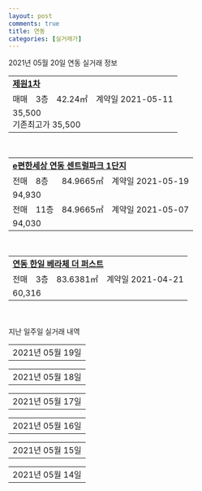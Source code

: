 ```yaml
---
layout: post
comments: true
title: 연동
categories: [실거래가]
---
```


2021년 05월 20일 연동 실거래 정보

<table>
  <tr>
    <td colspan="4" style="font-weight: bold;"><a href="https://search.naver.com/search.naver?query=제원1차">제원1차</a></td>
  </tr>
    
  <tr>
    <td>매매</td>
    <td>3층</td>
    <td>42.24㎡</td>
    <td>계약일 2021-05-11</td>
  </tr>
  <tr>
    <td colspan="4">35,500<br>기존최고가 35,500</td>
  </tr>
    
</table>
<br>
<table>
  <tr>
    <td colspan="4" style="font-weight: bold;"><a href="https://search.naver.com/search.naver?query=e편한세상 연동 센트럴파크 1단지">e편한세상 연동 센트럴파크 1단지</a></td>
  </tr>
    
  <tr>
    <td>전매</td>
    <td>8층</td>
    <td>84.9665㎡</td>
    <td>계약일 2021-05-19</td>
  </tr>
  <tr>
    <td colspan="4">94,930</td>
  </tr>
    
  <tr>
    <td>전매</td>
    <td>11층</td>
    <td>84.9665㎡</td>
    <td>계약일 2021-05-07</td>
  </tr>
  <tr>
    <td colspan="4">94,030</td>
  </tr>
    
</table>
<br>
<table>
  <tr>
    <td colspan="4" style="font-weight: bold;"><a href="https://search.naver.com/search.naver?query=연동 한일 베라체 더 퍼스트">연동 한일 베라체 더 퍼스트</a></td>
  </tr>
    
  <tr>
    <td>전매</td>
    <td>3층</td>
    <td>83.6381㎡</td>
    <td>계약일 2021-04-21</td>
  </tr>
  <tr>
    <td colspan="4">60,316</td>
  </tr>
    
</table>
    
<div style="margin-top: 50px; margin-bottom: 13px">지난 일주일 실거래 내역</div>

  <table style="width: 100%; margin-bottom: 1px">
      <tr class="header">
        <td>2021년 05월 19일</td>
      </tr>
      <tr class="child" style="display: none">
        <td>
            
        <table>
          <tr>
            <td colspan="4" style="font-weight: bold;"><a href="https://search.naver.com/search.naver?query=신광">신광</a></td>
          </tr>

          <tr>
            <td>매매</td>
            <td>4층</td>
            <td>59.84㎡</td>
            <td>계약일 2021-05-14</td>
          </tr>
          <tr>
            <td colspan="4">17,000<br>기존최고가 17,000</td>
          </tr>
    
        </table>
        <table style="margin-top: 5px">
          <tr>
            <td colspan="4" style="font-weight: bold;"><a href="https://search.naver.com/search.naver?query=e편한세상 연동 센트럴파크 1단지">e편한세상 연동 센트럴파크 1단지</a></td>
          </tr>
    
          <tr>
            <td>전매</td>
            <td>11층</td>
            <td>84.9665㎡</td>
            <td>계약일 2021-05-06</td>
          </tr>
          <tr>
            <td colspan="4">93,530</td>
          </tr>
    
          <tr>
            <td>전매</td>
            <td>13층</td>
            <td>84.9418㎡</td>
            <td>계약일 2021-05-04</td>
          </tr>
          <tr>
            <td colspan="4">93,430</td>
          </tr>
    
          <tr>
            <td>전매</td>
            <td>9층</td>
            <td>84.9769㎡</td>
            <td>계약일 2021-05-04</td>
          </tr>
          <tr>
            <td colspan="4">92,630</td>
          </tr>
    
          <tr>
            <td>전매</td>
            <td>8층</td>
            <td>84.9418㎡</td>
            <td>계약일 2021-05-03</td>
          </tr>
          <tr>
            <td colspan="4">92,430</td>
          </tr>
    
          <tr>
            <td>전매</td>
            <td>11층</td>
            <td>84.9769㎡</td>
            <td>계약일 2021-05-03</td>
          </tr>
          <tr>
            <td colspan="4">91,530</td>
          </tr>
    
          <tr>
            <td>전매</td>
            <td>8층</td>
            <td>84.9769㎡</td>
            <td>계약일 2021-05-17</td>
          </tr>
          <tr>
            <td colspan="4">90,930</td>
          </tr>
    
          <tr>
            <td>전매</td>
            <td>15층</td>
            <td>145.6847㎡</td>
            <td>계약일 2021-05-17</td>
          </tr>
          <tr>
            <td colspan="4">147,410</td>
          </tr>
    
          <tr>
            <td>전매</td>
            <td>15층</td>
            <td>84.9418㎡</td>
            <td>계약일 2021-05-08</td>
          </tr>
          <tr>
            <td colspan="4">102,030</td>
          </tr>
    
          <tr>
            <td>전매</td>
            <td>13층</td>
            <td>84.9418㎡</td>
            <td>계약일 2021-05-04</td>
          </tr>
          <tr>
            <td colspan="4">100,930</td>
          </tr>
    
        </table>
        <table style="margin-top: 5px">
          <tr>
            <td colspan="4" style="font-weight: bold;"><a href="https://search.naver.com/search.naver?query=e편한세상 연동 센트럴파크 2단지">e편한세상 연동 센트럴파크 2단지</a></td>
          </tr>
    
          <tr>
            <td>전매</td>
            <td>12층</td>
            <td>84.9418㎡</td>
            <td>계약일 2021-05-17</td>
          </tr>
          <tr>
            <td colspan="4">98,730</td>
          </tr>
    
          <tr>
            <td>전매</td>
            <td>10층</td>
            <td>84.9418㎡</td>
            <td>계약일 2021-05-18</td>
          </tr>
          <tr>
            <td colspan="4">97,830</td>
          </tr>
    
          <tr>
            <td>전매</td>
            <td>5층</td>
            <td>84.9418㎡</td>
            <td>계약일 2021-05-04</td>
          </tr>
          <tr>
            <td colspan="4">97,830</td>
          </tr>
    
          <tr>
            <td>전매</td>
            <td>7층</td>
            <td>84.9418㎡</td>
            <td>계약일 2021-05-15</td>
          </tr>
          <tr>
            <td colspan="4">97,230</td>
          </tr>
    
          <tr>
            <td>전매</td>
            <td>7층</td>
            <td>84.9418㎡</td>
            <td>계약일 2021-05-08</td>
          </tr>
          <tr>
            <td colspan="4">97,230</td>
          </tr>
    
          <tr>
            <td>전매</td>
            <td>9층</td>
            <td>84.9418㎡</td>
            <td>계약일 2021-05-03</td>
          </tr>
          <tr>
            <td colspan="4">97,030</td>
          </tr>
    
          <tr>
            <td>전매</td>
            <td>12층</td>
            <td>84.9418㎡</td>
            <td>계약일 2021-05-04</td>
          </tr>
          <tr>
            <td colspan="4">96,730</td>
          </tr>
    
          <tr>
            <td>전매</td>
            <td>12층</td>
            <td>84.9418㎡</td>
            <td>계약일 2021-05-04</td>
          </tr>
          <tr>
            <td colspan="4">96,730</td>
          </tr>
    
          <tr>
            <td>전매</td>
            <td>4층</td>
            <td>84.9418㎡</td>
            <td>계약일 2021-05-14</td>
          </tr>
          <tr>
            <td colspan="4">95,130</td>
          </tr>
    
          <tr>
            <td>전매</td>
            <td>9층</td>
            <td>84.9769㎡</td>
            <td>계약일 2021-05-17</td>
          </tr>
          <tr>
            <td colspan="4">93,130</td>
          </tr>
    
          <tr>
            <td>전매</td>
            <td>11층</td>
            <td>84.9769㎡</td>
            <td>계약일 2021-05-03</td>
          </tr>
          <tr>
            <td colspan="4">91,530</td>
          </tr>
    
          <tr>
            <td>전매</td>
            <td>8층</td>
            <td>84.9769㎡</td>
            <td>계약일 2021-05-17</td>
          </tr>
          <tr>
            <td colspan="4">90,930</td>
          </tr>
    
          <tr>
            <td>전매</td>
            <td>15층</td>
            <td>145.6847㎡</td>
            <td>계약일 2021-05-17</td>
          </tr>
          <tr>
            <td colspan="4">145,910</td>
          </tr>
    
          <tr>
            <td>전매</td>
            <td>15층</td>
            <td>84.9418㎡</td>
            <td>계약일 2021-05-06</td>
          </tr>
          <tr>
            <td colspan="4">100,830</td>
          </tr>
    
        </table>
        <table style="margin-top: 5px">
          <tr>
            <td colspan="4" style="font-weight: bold;"><a href="https://search.naver.com/search.naver?query=연동 한일 베라체 더 퍼스트">연동 한일 베라체 더 퍼스트</a></td>
          </tr>
    
          <tr>
            <td>전매</td>
            <td>13층</td>
            <td>83.6381㎡</td>
            <td>계약일 2021-04-23</td>
          </tr>
          <tr>
            <td colspan="4">70,040</td>
          </tr>
    
          <tr>
            <td>전매</td>
            <td>13층</td>
            <td>83.6381㎡</td>
            <td>계약일 2021-04-23</td>
          </tr>
          <tr>
            <td colspan="4">70,040</td>
          </tr>
    
          <tr>
            <td>전매</td>
            <td>9층</td>
            <td>83.4139㎡</td>
            <td>계약일 2021-04-21</td>
          </tr>
          <tr>
            <td colspan="4">65,876</td>
          </tr>
    
          <tr>
            <td>전매</td>
            <td>8층</td>
            <td>83.6381㎡</td>
            <td>계약일 2021-04-19</td>
          </tr>
          <tr>
            <td colspan="4">63,150</td>
          </tr>
    
          <tr>
            <td>전매</td>
            <td>7층</td>
            <td>83.6381㎡</td>
            <td>계약일 2021-04-22</td>
          </tr>
          <tr>
            <td colspan="4">62,150</td>
          </tr>
    
          <tr>
            <td>전매</td>
            <td>2층</td>
            <td>83.6381㎡</td>
            <td>계약일 2021-05-10</td>
          </tr>
          <tr>
            <td colspan="4">62,131</td>
          </tr>
    
        </table>
    
        </td>
      </tr>
  </table>
    
  <table style="width: 100%; margin-bottom: 1px">
      <tr class="header">
        <td>2021년 05월 18일</td>
      </tr>
      <tr class="child" style="display: none">
        <td>
            
        <table>
          <tr>
            <td colspan="4" style="font-weight: bold;"><a href="https://search.naver.com/search.naver?query=연동 뜨레모아">연동 뜨레모아</a></td>
          </tr>

          <tr>
            <td>매매</td>
            <td>14층</td>
            <td>84.9044㎡</td>
            <td>계약일 2021-04-27</td>
          </tr>
          <tr>
            <td colspan="4">62,900<br>기존최고가 62,900</td>
          </tr>
    
        </table>
        <table style="margin-top: 5px">
          <tr>
            <td colspan="4" style="font-weight: bold;"><a href="https://search.naver.com/search.naver?query=청목더웰연동">청목더웰연동</a></td>
          </tr>
    
          <tr>
            <td>전세</td>
            <td>8층</td>
            <td>17.6127㎡</td>
            <td>계약일 2021-05-15</td>
          </tr>
          <tr>
            <td colspan="4">9,000</td>
          </tr>
    
        </table>
        <table style="margin-top: 5px">
          <tr>
            <td colspan="4" style="font-weight: bold;"><a href="https://search.naver.com/search.naver?query=e편한세상 연동 센트럴파크 1단지">e편한세상 연동 센트럴파크 1단지</a></td>
          </tr>
    
          <tr>
            <td>전매</td>
            <td>13층</td>
            <td>84.9418㎡</td>
            <td>계약일 2021-05-04</td>
          </tr>
          <tr>
            <td colspan="4">93,430</td>
          </tr>
    
          <tr>
            <td>전매</td>
            <td>8층</td>
            <td>84.9769㎡</td>
            <td>계약일 2021-05-17</td>
          </tr>
          <tr>
            <td colspan="4">90,930</td>
          </tr>
    
          <tr>
            <td>전매</td>
            <td>15층</td>
            <td>145.6847㎡</td>
            <td>계약일 2021-05-17</td>
          </tr>
          <tr>
            <td colspan="4">147,410</td>
          </tr>
    
          <tr>
            <td>전매</td>
            <td>15층</td>
            <td>84.9769㎡</td>
            <td>계약일 2021-05-08</td>
          </tr>
          <tr>
            <td colspan="4">102,030</td>
          </tr>
    
        </table>
        <table style="margin-top: 5px">
          <tr>
            <td colspan="4" style="font-weight: bold;"><a href="https://search.naver.com/search.naver?query=e편한세상 연동 센트럴파크 2단지">e편한세상 연동 센트럴파크 2단지</a></td>
          </tr>
    
          <tr>
            <td>전매</td>
            <td>12층</td>
            <td>84.9418㎡</td>
            <td>계약일 2021-05-17</td>
          </tr>
          <tr>
            <td colspan="4">98,730</td>
          </tr>
    
          <tr>
            <td>전매</td>
            <td>4층</td>
            <td>84.9418㎡</td>
            <td>계약일 2021-05-14</td>
          </tr>
          <tr>
            <td colspan="4">95,130</td>
          </tr>
    
          <tr>
            <td>전매</td>
            <td>9층</td>
            <td>84.9769㎡</td>
            <td>계약일 2021-05-17</td>
          </tr>
          <tr>
            <td colspan="4">93,130</td>
          </tr>
    
          <tr>
            <td>전매</td>
            <td>15층</td>
            <td>145.6847㎡</td>
            <td>계약일 2021-05-17</td>
          </tr>
          <tr>
            <td colspan="4">145,910</td>
          </tr>
    
        </table>
        <table style="margin-top: 5px">
          <tr>
            <td colspan="4" style="font-weight: bold;"><a href="https://search.naver.com/search.naver?query=연동 한일 베라체 더 퍼스트">연동 한일 베라체 더 퍼스트</a></td>
          </tr>
    
          <tr>
            <td>전매</td>
            <td>15층</td>
            <td>83.6381㎡</td>
            <td>계약일 2021-05-17</td>
          </tr>
          <tr>
            <td colspan="4">73,641</td>
          </tr>
    
          <tr>
            <td>전매</td>
            <td>14층</td>
            <td>83.6381㎡</td>
            <td>계약일 2021-05-17</td>
          </tr>
          <tr>
            <td colspan="4">72,461</td>
          </tr>
    
          <tr>
            <td>전매</td>
            <td>14층</td>
            <td>83.6381㎡</td>
            <td>계약일 2021-05-17</td>
          </tr>
          <tr>
            <td colspan="4">72,461</td>
          </tr>
    
          <tr>
            <td>전매</td>
            <td>14층</td>
            <td>83.6381㎡</td>
            <td>계약일 2021-05-17</td>
          </tr>
          <tr>
            <td colspan="4">72,461</td>
          </tr>
    
          <tr>
            <td>전매</td>
            <td>12층</td>
            <td>83.4139㎡</td>
            <td>계약일 2021-04-21</td>
          </tr>
          <tr>
            <td colspan="4">68,530</td>
          </tr>
    
          <tr>
            <td>전매</td>
            <td>10층</td>
            <td>83.4139㎡</td>
            <td>계약일 2021-05-17</td>
          </tr>
          <tr>
            <td colspan="4">68,408</td>
          </tr>
    
          <tr>
            <td>전매</td>
            <td>8층</td>
            <td>83.6381㎡</td>
            <td>계약일 2021-05-17</td>
          </tr>
          <tr>
            <td colspan="4">64,950</td>
          </tr>
    
          <tr>
            <td>전매</td>
            <td>4층</td>
            <td>83.4139㎡</td>
            <td>계약일 2021-05-17</td>
          </tr>
          <tr>
            <td colspan="4">62,088</td>
          </tr>
    
          <tr>
            <td>전매</td>
            <td>4층</td>
            <td>83.4139㎡</td>
            <td>계약일 2021-05-17</td>
          </tr>
          <tr>
            <td colspan="4">62,088</td>
          </tr>
    
          <tr>
            <td>전매</td>
            <td>5층</td>
            <td>83.6381㎡</td>
            <td>계약일 2021-05-10</td>
          </tr>
          <tr>
            <td colspan="4">62,060</td>
          </tr>
    
          <tr>
            <td>전매</td>
            <td>3층</td>
            <td>83.6381㎡</td>
            <td>계약일 2021-04-20</td>
          </tr>
          <tr>
            <td colspan="4">60,316</td>
          </tr>
    
          <tr>
            <td>전매</td>
            <td>3층</td>
            <td>83.6381㎡</td>
            <td>계약일 2021-05-17</td>
          </tr>
          <tr>
            <td colspan="4">59,452</td>
          </tr>
    
        </table>
    
        </td>
      </tr>
  </table>
    
  <table style="width: 100%; margin-bottom: 1px">
      <tr class="header">
        <td>2021년 05월 17일</td>
      </tr>
      <tr class="child" style="display: none">
        <td>
            
        <table>
          <tr>
            <td colspan="4" style="font-weight: bold;"><a href="https://search.naver.com/search.naver?query=삼오한마음">삼오한마음</a></td>
          </tr>

          <tr>
            <td>매매</td>
            <td>1층</td>
            <td>59.64㎡</td>
            <td>계약일 2021-05-01</td>
          </tr>
          <tr>
            <td colspan="4">13,000<br>기존최고가 13,000</td>
          </tr>
    
        </table>
        <table style="margin-top: 5px">
          <tr>
            <td colspan="4" style="font-weight: bold;"><a href="https://search.naver.com/search.naver?query=연동 뜨레모아">연동 뜨레모아</a></td>
          </tr>
    
          <tr>
            <td>매매</td>
            <td>6층</td>
            <td>84.9044㎡</td>
            <td>계약일 2021-05-03</td>
          </tr>
          <tr>
            <td colspan="4">59,900<br>기존최고가 59,900</td>
          </tr>
    
        </table>
        <table style="margin-top: 5px">
          <tr>
            <td colspan="4" style="font-weight: bold;"><a href="https://search.naver.com/search.naver?query=e편한세상 연동 센트럴파크 1단지">e편한세상 연동 센트럴파크 1단지</a></td>
          </tr>
    
          <tr>
            <td>전매</td>
            <td>11층</td>
            <td>84.9665㎡</td>
            <td>계약일 2021-05-06</td>
          </tr>
          <tr>
            <td colspan="4">93,530</td>
          </tr>
    
        </table>
        <table style="margin-top: 5px">
          <tr>
            <td colspan="4" style="font-weight: bold;"><a href="https://search.naver.com/search.naver?query=연동 한일 베라체 더 퍼스트">연동 한일 베라체 더 퍼스트</a></td>
          </tr>
    
          <tr>
            <td>전매</td>
            <td>10층</td>
            <td>83.6381㎡</td>
            <td>계약일 2021-05-13</td>
          </tr>
          <tr>
            <td colspan="4">67,036</td>
          </tr>
    
          <tr>
            <td>전매</td>
            <td>5층</td>
            <td>83.6381㎡</td>
            <td>계약일 2021-05-15</td>
          </tr>
          <tr>
            <td colspan="4">63,275</td>
          </tr>
    
          <tr>
            <td>전매</td>
            <td>5층</td>
            <td>83.6381㎡</td>
            <td>계약일 2021-05-14</td>
          </tr>
          <tr>
            <td colspan="4">61,158</td>
          </tr>
    
        </table>
    
        </td>
      </tr>
  </table>
    
  <table style="width: 100%; margin-bottom: 1px">
      <tr class="header">
        <td>2021년 05월 16일</td>
      </tr>
      <tr class="child" style="display: none">
        <td>
            
        <table>
          <tr>
            <td colspan="4" style="font-weight: bold;"><a href="https://search.naver.com/search.naver?query=실거래정보없음">실거래정보없음</a></td>
          </tr>

        </table>
    
        </td>
      </tr>
  </table>
    
  <table style="width: 100%; margin-bottom: 1px">
      <tr class="header">
        <td>2021년 05월 15일</td>
      </tr>
      <tr class="child" style="display: none">
        <td>
            
        <table>
          <tr>
            <td colspan="4" style="font-weight: bold;"><a href="https://search.naver.com/search.naver?query=연동ABC주상복합">연동ABC주상복합</a></td>
          </tr>

          <tr>
            <td>전세</td>
            <td>4층</td>
            <td>24.75㎡</td>
            <td>계약일 2021-05-13</td>
          </tr>
          <tr>
            <td colspan="4">8,000</td>
          </tr>
    
        </table>
    
        </td>
      </tr>
  </table>
    
  <table style="width: 100%; margin-bottom: 1px">
      <tr class="header">
        <td>2021년 05월 14일</td>
      </tr>
      <tr class="child" style="display: none">
        <td>
            
        <table>
          <tr>
            <td colspan="4" style="font-weight: bold;"><a href="https://search.naver.com/search.naver?query=디지털한빛">디지털한빛</a></td>
          </tr>

          <tr>
            <td>매매</td>
            <td>12층</td>
            <td>79.9929㎡</td>
            <td>계약일 2021-05-01</td>
          </tr>
          <tr>
            <td colspan="4">44,000<br>기존최고가 44,000</td>
          </tr>
    
        </table>
        <table style="margin-top: 5px">
          <tr>
            <td colspan="4" style="font-weight: bold;"><a href="https://search.naver.com/search.naver?query=라이오니파크 1차">라이오니파크 1차</a></td>
          </tr>
    
          <tr>
            <td>전세</td>
            <td>3층</td>
            <td>42.3325㎡</td>
            <td>계약일 2021-04-08</td>
          </tr>
          <tr>
            <td colspan="4">18,000</td>
          </tr>
    
        </table>
    
        </td>
      </tr>
  </table>
    

